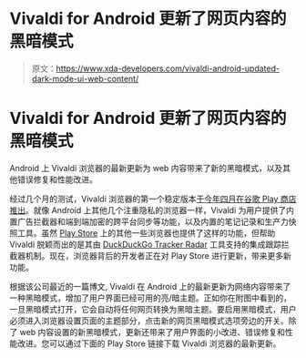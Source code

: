 # Vivaldi for Android 更新了网页内容的黑暗模式

> 原文：<https://www.xda-developers.com/vivaldi-android-updated-dark-mode-ui-web-content/>

# Vivaldi for Android 更新了网页内容的黑暗模式

Android 上 Vivaldi 浏览器的最新更新为 web 内容带来了新的黑暗模式，以及其他错误修复和性能改进。

经过几个月的测试，Vivaldi 浏览器的第一个稳定版本[于今年四月在谷歌 Play 商店推出](https://www.xda-developers.com/vivaldi-browser-launch-android-duckduckgo-tracker-radar/)。就像 Android 上其他几个注重隐私的浏览器一样，Vivaldi 为用户提供了内置广告拦截器和端到端加密的跨平台同步等功能，以及内置的笔记记录和生产力快照工具。虽然 [Play Store](https://www.xda-developers.com/tag/google-play-store/) 上的其他一些浏览器也提供了这样的功能，但帮助 Vivaldi 脱颖而出的是其由 [DuckDuckGo Tracker Radar](https://spreadprivacy.com/duckduckgo-tracker-radar/) 工具支持的集成跟踪拦截器机制。现在，浏览器背后的开发者正在对 Play Store 进行更新，带来更多新功能。

根据该公司最近的一篇博文, Vivaldi 在 Android 上的最新更新为网络内容带来了一种黑暗模式，增加了用户界面已经可用的亮/暗主题。正如你在附图中看到的，一旦黑暗模式打开，它会自动将任何网页转换为黑暗主题。要启用黑暗模式，用户必须进入浏览器设置页面的主题部分，点击新的网页黑暗模式选项旁边的开关。除了 web 内容设置的新黑暗模式，更新还带来了用户界面的小改进、错误修复和性能改进。您可以通过下面的 Play Store 链接下载 Vivaldi 浏览器的最新更新。